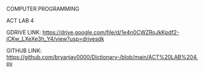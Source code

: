 COMPUTER PROGRAMMING

ACT LAB 4

GDRIVE LINK: https://drive.google.com/file/d/1e4n0CWZRoJkKpdf2-jCKw_LXeXe3h_Y4/view?usp=drivesdk

GITHUB LINK: https://github.com/bryanjay0000/Dictionary-/blob/main/ACT%20LAB%204.py
